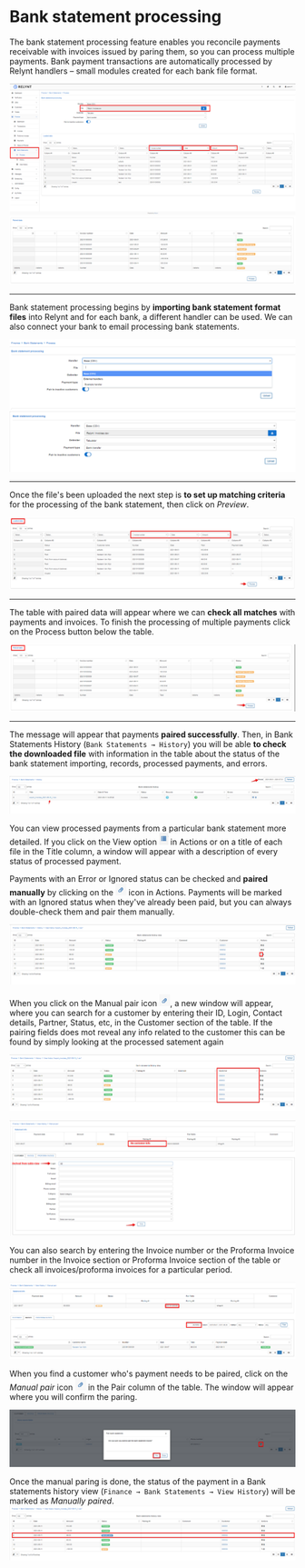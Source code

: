 Bank statement processing
==========
The bank statement processing feature enables you reconcile payments receivable with invoices issued by paring them, so you can process multiple payments. Bank payment transactions are automatically processed by Relynt handlers – small modules created for each bank file format.

![Bank statement processing](main.png)
![Bank statement processing](main2.png)

---
Bank statement processing begins by **importing bank statement format files** into Relynt and for each bank, a different handler can be used. We can also connect your bank to email processing bank statements.

![Handler](handler.png)
![Upload](upload.png)

---
Once the file's been uploaded the next step is **to set up matching criteria** for the processing of the bank statement, then click on *Preview*.

![Loaded data](loaded_data.png)


---
The table with paired data will appear where we can **check all matches** with payments and invoices. To finish the processing of multiple payments click on the Process button below the table.

![Period](period_data.png)


---
The message will appear that payments **paired successfully**. Then, in Bank Statements History (`Bank Statements → History`) you will be able **to check the downloaded file** with information in the table about the status of the bank statement importing, records, processed payments, and errors.

![History](history.png)


You can view processed payments from a particular bank statement more detailed. If you click on the View option <icon class="image-icon">![View](list_icon.png)</icon> in Actions or on a title of each file in the Title column, a window will appear with a description of every status of processed payment.

Payments with an Error or Ignored status can be checked and **paired manually** by clicking on the <icon class="image-icon">![Paired](paired_icon.png)</icon> icon in Actions. Payments will be marked with an Ignored status when they've already been paid, but you can always double-check them and pair them manually.

![View history](view_history.png)


When you click on the Manual pair icon <icon class="image-icon">![Paired](paired_icon.png)</icon>, a new window will appear, where you can search for a customer by entering their ID, Login, Contact details, Partner, Status, etc, in the Customer section of the table. If the pairing fields does mot reveal any info related to the customer this can be found by simply looking at the processed satement again

![Manual pair](manual_pair2.png)

![Manual pair](manual_pair.png)


You can also search by entering the Invoice number or the Proforma Invoice number in the Invoice section or Proforma Invoice section of the table or check all invoices/proforma invoices for a particular period.

![Manual pair](manual_pair1.png)


When you find a customer who's payment needs to be paired, click on the *Manual pair* icon <icon class="image-icon">![Paired](paired_icon.png)</icon> in the Pair column of the table. The window will appear where you will confirm the paring.

![Pair](confirmation.png)


Once the manual paring is done, the status of the payment in a Bank statements history view (`Finance → Bank Statements → View History`) will be marked as *Manually paired*.
![Status](status.png)

